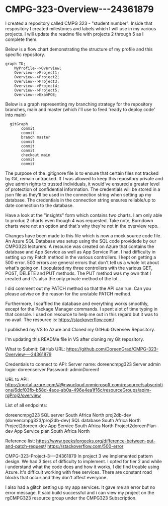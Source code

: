 # CMPG-323-Overview---24361879
I created a repository called CMPG 323 - "student number".
Inside that respository I created milestones and labels which I will use in my various projects.
I will update the readme file with projects 2 through 5 as I complete them.

Below is a flow chart demonstrating the structure of my profile and this specific repository.

```mermaid
graph TD;
    MyProfile-->Overview;
    Overview-->Project1;
    Overview-->Project2;
    Overview-->Project3;
    Overview-->Project4;
    Overview-->Project5;
    Overview-->ExamPOE;
```

Below is a graph representing my branching strategy for the repository branches, main and master (which i'll use to feed 'ready to deploy code' into main)

```mermaid
  gitGraph
       commit
       commit
       branch master
       commit
       commit
       commit
       checkout main
       commit
       commit
```

The purpose of the .gitignore file is to ensure that certain files not tracked by Git, remain untracked.
If I was allowed to keep this repository private and give admin rights to trusted individuals, it would've ensured a greater level of protection of confidential information. The credentials will be stored in a json file as they'll be used in the connection string when setting up my database. The credentials in the connection string ensures reliable/up to date connection to the database.

Have a look at the "insights" form which contains two charts. I am only able to produc 2 charts even though 4 was requested. Take note, Burndown charts were not an option and that's why they're not in the overview repo. 

Changes have been made to this file which is now a mock source code file.
An Azure SQL Database was setup using the SQL code providede by our CMPG323 lecturers. A resource was created on Azure that contains the database and App Service as well
as App Service Plan. I had difficulty in setting up my Patch method in the various controllers. I kept on getting a 500 error. 500 errors are general errors that 
don't tell us a whole lot about what's going on. I populated my three controllers with the various GET, POST, DELETE and PUT methods. The PUT method was my own that I created
and it's also the only private method of the lot.

I did comment out my PATCH method so that the API can run. Can you please advise on the reason for the unstable PATCH method.

Furthermore, I scaffled the database and everything works smoothly, except for the Package Manager commands. I spent alot of time typing in that console. 
I used on resource to help me out in this regard but it was to no avail. The resource is: https://stackoverflow.com/

I published my VS to Azure and Cloned my GitHub Overview Repository.


I'm updating this READMe file in VS after cloning my Git repository.

What to Submit:
GitHub URL: 
https://github.com/DoreenGrad/CMPG-323-Overview---24361879

Credentials to connect to API: 
Server name: doreencmpg323
Server admin login: doreenserver
Password: adminDoreen1

URL to API:
https://portal.azure.com/#@nwucloud.onmicrosoft.com/resource/subscriptions/6dcf03fb-b58d-4ace-ab0a-496e4ea1f16c/resourceGroups/apim-rgProj2/overview

List of all endpoints:

doreencmpg323   SQL server  South Africa North
proj2db-dev (doreencmpg323/proj2db-dev) SQL database    South Africa North
Project2doreen-dev  App Service South Africa North
Project2doreenPlan-dev  App Service plan    South Africa North

Reference list:
https://www.geeksforgeeks.org/difference-between-put-and-patch-request/
https://stackoverflow.com/500-error

CMPG-323-Project-3---24361879
In project 3 we implemented pattern design. We had 3 tiers of difficulty to implement. I opted for tier 2 and while i understand what the code does and how it works, I did find trouble using Azure. It's difficult working with free services. There are constant road blocks that occur and they don't affect everyone.

I also had a glitch setting up my app services. It gave me an error but no error message. It said build successful and i can view my project on the rgCMPG323 resource group under the CMPG323 Subscription.
